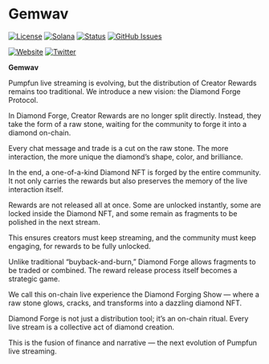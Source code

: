 # Gemwav

[![License](https://img.shields.io/badge/License-MIT-blue.svg)](https://opensource.org/licenses/MIT)
[![Solana](https://img.shields.io/badge/Solana-Web3-green.svg)](https://solana.com/)
[![Status](https://img.shields.io/badge/Status-In%20Development-orange.svg)]()
[![GitHub Issues](https://img.shields.io/github/issues/yourusername/ontora-ai.svg)](https://github.com/yourusername/ontora-ai/issues)

[![Website](https://img.shields.io/badge/Website-Gemwav-blue?logo=google-chrome)](https://gemwav.com/)
[![Twitter](https://img.shields.io/badge/Twitter-Gemwav-blue?logo=twitter)](https://x.com/Gemwavlab)

**Gemwav** 

Pumpfun live streaming is evolving, but the distribution of Creator Rewards remains too traditional.
We introduce a new vision: the Diamond Forge Protocol.

In Diamond Forge, Creator Rewards are no longer split directly. Instead, they take the form of a raw stone, waiting for the community to forge it into a diamond on-chain.

Every chat message and trade is a cut on the raw stone. The more interaction, the more unique the diamond’s shape, color, and brilliance.

In the end, a one-of-a-kind Diamond NFT is forged by the entire community. It not only carries the rewards but also preserves the memory of the live interaction itself.

Rewards are not released all at once. Some are unlocked instantly, some are locked inside the Diamond NFT, and some remain as fragments to be polished in the next stream.

This ensures creators must keep streaming, and the community must keep engaging, for rewards to be fully unlocked.

Unlike traditional “buyback-and-burn,” Diamond Forge allows fragments to be traded or combined. The reward release process itself becomes a strategic game.

We call this on-chain live experience the Diamond Forging Show — where a raw stone glows, cracks, and transforms into a dazzling diamond NFT.

Diamond Forge is not just a distribution tool; it’s an on-chain ritual.
Every live stream is a collective act of diamond creation.

This is the fusion of finance and narrative — the next evolution of Pumpfun live streaming.
